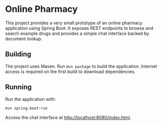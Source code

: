 # Online Pharmacy

This project provides a very small prototype of an online pharmacy application using Spring Boot. It exposes REST endpoints to browse and search example drugs and provides a simple chat interface backed by document lookup.

## Building

The project uses Maven. Run `mvn package` to build the application. Internet access is required on the first build to download dependencies.

## Running

Run the application with:

```bash
mvn spring-boot:run
```

Access the chat interface at [http://localhost:8080/index.html](http://localhost:8080/index.html).
